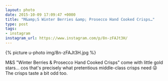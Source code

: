 ```yaml
---
layout: photo
date: 2015-10-09 17:09:47 +0000
title: "M&amp;S Winter Berries &amp; Prosecco Hand Cooked Crisps…"
type: post
tags:
- instagram
instagram_url: https://www.instagram.com/p/8n-zFAJt3H/
---
```


{% picture u-photo img/8n-zFAJt3H.jpg %}

M&S "Winter Berries & Prosecco Hand Cooked Crisps" come with little gold stars... cos that's precisely what pretentious middle-class crisps need 😜 The crisps taste a bit odd too.
